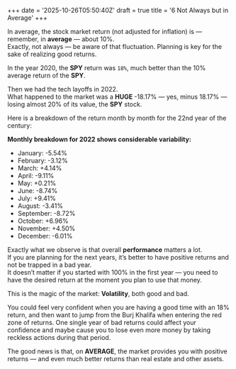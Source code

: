+++
date = '2025-10-26T05:50:40Z'
draft = true
title = '6 Not Always but in Average'
+++

In average, the stock market return (not adjusted for inflation) is — remember, in **average** — about 10%.  
Exactly, not always — be aware of that fluctuation. Planning is key for the sake of realizing good returns.  

In the year 2020, the **SPY** return was `18%`, much better than the 10% average return of the **SPY**.  

Then we had the tech layoffs in 2022.  
What happened to the market was a **HUGE** -18.17% — yes, minus 18.17% — losing almost 20% of its value, the **SPY** stock.  

Here is a breakdown of the return month by month for the 22nd year of the century:  

**Monthly breakdown for 2022 shows considerable variability:**  
- January: -5.54%  
- February: -3.12%  
- March: +4.14%  
- April: -9.11%  
- May: +0.21%  
- June: -8.74%  
- July: +9.41%  
- August: -3.41%  
- September: -8.72%  
- October: +6.96%  
- November: +4.50%  
- December: -6.01%  

Exactly what we observe is that overall **performance** matters a lot.  
If you are planning for the next years, it’s better to have positive returns and not be trapped in a bad year.  
It doesn’t matter if you started with 100% in the first year — you need to have the desired return at the moment you plan to use that money.  

This is the magic of the market: **Volatility**, both good and bad.  

You could feel very confident when you are having a good time with an 18% return, and then want to jump from the Burj Khalifa when entering the red zone of returns. One single year of bad returns could affect your confidence and maybe cause you to lose even more money by taking reckless actions during that period.  

The good news is that, on **AVERAGE**, the market provides you with positive returns — and even much better returns than real estate and other assets.  

